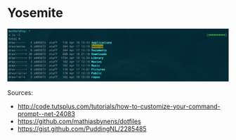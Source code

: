 Yosemite
=======

![battery-full](https://raw.githubusercontent.com/initcfg/yosemite/master/imgs/screenshot-battery-full.png)


Sources:
- http://code.tutsplus.com/tutorials/how-to-customize-your-command-prompt--net-24083
- https://github.com/mathiasbynens/dotfiles
- https://gist.github.com/PuddingNL/2285485

